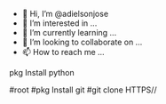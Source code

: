 - 👋 Hi, I’m @adielsonjose
- 👀 I’m interested in ...
- 🌱 I’m currently learning ...
- 💞️ I’m looking to collaborate on ...
- 📫 How to reach me ...

<!---
adielsonjose/adielsonjose is a ✨ special ✨ repository because its `README.md` (this file) appears on your GitHub profile.
You can click the Preview link to take a look at your changes.
--->pkg Install python 
#root
#pkg Install git 
#git clone HTTPS//

